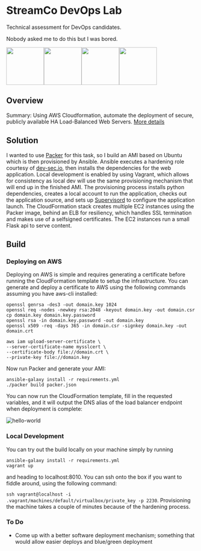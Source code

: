 # StreamCo DevOps Lab

Technical assessment for DevOps candidates.

Nobody asked me to do this but I was bored.

<img src="https://i0.wp.com/www.awsomeblog.com/wp-content/uploads/2014/05/photo.png" width="100"><img src="https://s3.amazonaws.com/hashicorp-marketing-web-assets/brand/Vagrant_VerticalLogo_FullColor.rkvQk0Hax.svg" width="100"><img src="https://www.datocms-assets.com/2885/1506457192-blog-packer-list.svg" width="100"><img src="https://upload.wikimedia.org/wikipedia/commons/thumb/c/c3/Python-logo-notext.svg/2000px-Python-logo-notext.svg.png" width="100">

## Overview
Summary: Using AWS Cloudformation, automate the deployment of secure, publicly available HA Load-Balanced Web Servers. [More details](https://github.com/StreamCo/devops-lab)

## Solution
I wanted to use [Packer](https://www.packer.io) for this task, so I build an AMI based on Ubuntu which is then provisioned by Ansible. Ansible executes a hardening role courtesy of [dev-sec.io](https://dev-sec.io), then installs the dependencies for the web application. Local development is enabled by using Vagrant, which allows for consistency as local dev will use the same provisioning mechanism that will end up in the finished AMI. The provisioning process installs python dependencies, creates a local account to run the application, checks out the application source, and sets up [Supervisord](http://supervisord.org/) to configure the application launch. The CloudFormation stack creates multiple EC2 instances using the Packer image, behind an ELB for resiliency, which handles SSL termination and makes use of a selfsigned certificates. The EC2 instances run a small Flask api to serve content.

## Build
### Deploying on AWS
Deploying on AWS is simple and requires generating a certificate before running the CloudFormation template to setup the infrastructure. You can generate and deploy a certificate to AWS using the following commands assuming you have aws-cli installed:

```
openssl genrsa -des3 -out domain.key 1024
openssl req -nodes -newkey rsa:2048 -keyout domain.key -out domain.csr
cp domain.key domain.key.password
openssl rsa -in domain.key.password -out domain.key
openssl x509 -req -days 365 -in domain.csr -signkey domain.key -out domain.crt

aws iam upload-server-certificate \
--server-certificate-name mysslcert \
--certificate-body file://domain.crt \
--private-key file://domain.key
```

Now run Packer and generate your AMI:
```
ansible-galaxy install -r requirements.yml
./packer build packer.json
```

You can now run the CloudFormation template, fill in the requested variables, and it will output the DNS alias of the load balancer endpoint when deployment is complete:

![hello-world](https://media.giphy.com/media/fsc7c6t2RAOadx27gG/giphy.gif)


### Local Development
You can try out the build locally on your machine simply by running
```
ansible-galaxy install -r requirements.yml
vagrant up
```
and heading to localhost:8010. You can ssh onto the box if you want to fiddle around, using the following command:

`ssh vagrant@localhost -i .vagrant/machines/default/virtualbox/private_key -p 2230`. Provisioning the machine takes a couple of minutes because of the hardening process.

### To Do
* Come up with a better software deployment mechanism; something that would allow easier deploys and blue/green deployment


